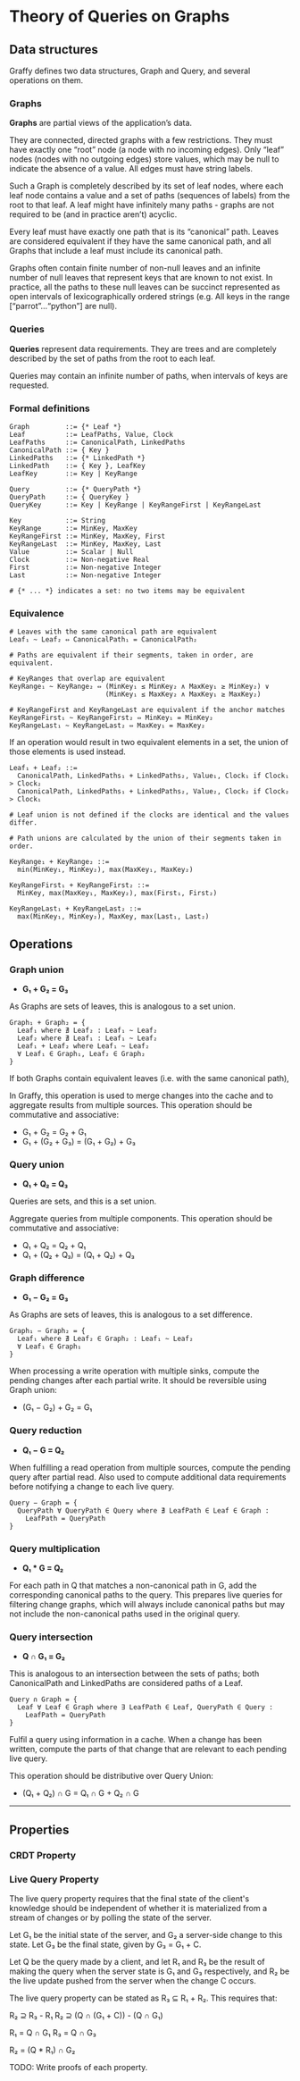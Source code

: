# Theory of Queries on Graphs

## Data structures

Graffy defines two data structures, Graph and Query, and several operations on them.

### Graphs

**Graphs** are partial views of the application’s data.

They are connected, directed graphs with a few restrictions. They must have exactly one “root” node (a node with no incoming edges). Only “leaf” nodes (nodes with no outgoing edges) store values, which may be null to indicate the absence of a value. All edges must have string labels.

Such a Graph is completely described by its set of leaf nodes, where each leaf node contains a value and a set of paths (sequences of labels) from the root to that leaf. A leaf might have infinitely many paths - graphs are not required to be (and in practice aren’t) acyclic.

Every leaf must have exactly one path that is its “canonical” path. Leaves are considered equivalent if they have the same canonical path, and all Graphs that include a leaf must include its canonical path.

Graphs often contain finite number of non-null leaves and an infinite number of null leaves that represent keys that are known to not exist. In practice, all the paths to these null leaves can be succinct represented as open intervals of lexicographically ordered strings (e.g. All keys in the range [“parrot”…“python”] are null).

### Queries

**Queries** represent data requirements. They are trees and are completely described by the set of paths from the root to each leaf.

Queries may contain an infinite number of paths, when intervals of keys are requested.

### Formal definitions

```
Graph         ::= {* Leaf *}
Leaf          ::= LeafPaths, Value, Clock
LeafPaths     ::= CanonicalPath, LinkedPaths
CanonicalPath ::= { Key }
LinkedPaths   ::= {* LinkedPath *}
LinkedPath    ::= { Key }, LeafKey
LeafKey       ::= Key | KeyRange

Query         ::= {* QueryPath *}
QueryPath     ::= { QueryKey }
QueryKey      ::= Key | KeyRange | KeyRangeFirst | KeyRangeLast

Key           ::= String
KeyRange      ::= MinKey, MaxKey
KeyRangeFirst ::= MinKey, MaxKey, First
KeyRangeLast  ::= MinKey, MaxKey, Last
Value         ::= Scalar | Null
Clock         ::= Non-negative Real
First         ::= Non-negative Integer
Last          ::= Non-negative Integer

# {* ... *} indicates a set: no two items may be equivalent
```

### Equivalence

```
# Leaves with the same canonical path are equivalent
Leaf₁ ~ Leaf₂ ⇔ CanonicalPath₁ = CanonicalPath₂

# Paths are equivalent if their segments, taken in order, are equivalent.

# KeyRanges that overlap are equivalent
KeyRange₁ ~ KeyRange₂ ⇔ (MinKey₁ ≤ MinKey₂ ∧ MaxKey₁ ≥ MinKey₂) ∨
                        (MinKey₁ ≤ MaxKey₂ ∧ MaxKey₁ ≥ MaxKey₂)

# KeyRangeFirst and KeyRangeLast are equivalent if the anchor matches
KeyRangeFirst₁ ~ KeyRangeFirst₂ ⇔ MinKey₁ = MinKey₂
KeyRangeLast₁ ~ KeyRangeLast₂ ⇔ MaxKey₁ = MaxKey₂
```

If an operation would result in two equivalent elements in a set, the union of
those elements is used instead.

```
Leaf₁ + Leaf₂ ::=
  CanonicalPath, LinkedPaths₁ + LinkedPaths₂, Value₁, Clock₁ if Clock₁ > Clock₂
  CanonicalPath, LinkedPaths₁ + LinkedPaths₂, Value₂, Clock₂ if Clock₂ > Clock₁

# Leaf union is not defined if the clocks are identical and the values differ.

# Path unions are calculated by the union of their segments taken in order.

KeyRange₁ + KeyRange₂ ::=
  min(MinKey₁, MinKey₂), max(MaxKey₁, MaxKey₂)

KeyRangeFirst₁ + KeyRangeFirst₂ ::=
  MinKey, max(MaxKey₁, MaxKey₂), max(First₁, First₂)

KeyRangeLast₁ + KeyRangeLast₂ ::=
  max(MinKey₁, MinKey₂), MaxKey, max(Last₁, Last₂)
```

## Operations

### Graph union

- **G₁ + G₂ = G₃**

As Graphs are sets of leaves, this is analogous to a set union.

```
Graph₁ + Graph₂ = {
  Leaf₁ where ∄ Leaf₂ : Leaf₁ ~ Leaf₂
  Leaf₂ where ∄ Leaf₁ : Leaf₁ ~ Leaf₂
  Leaf₁ + Leaf₂ where Leaf₁ ~ Leaf₂
  ∀ Leaf₁ ∈ Graph₁, Leaf₂ ∈ Graph₂
}
```

If both Graphs contain equivalent leaves (i.e. with the same canonical path),

In Graffy, this operation is used to merge changes into the cache and to aggregate results from multiple sources. This operation should be commutative and associative:

- G₁ + G₂ = G₂ + G₁
- G₁ + (G₂ + G₃) = (G₁ + G₂) + G₃

### Query union

- **Q₁ + Q₂ = Q₃**

Queries are sets, and this is a set union.

Aggregate queries from multiple components. This operation should be commutative and associative:

- Q₁ + Q₂ = Q₂ + Q₁
- Q₁ + (Q₂ + Q₃) = (Q₁ + Q₂) + Q₃

### Graph difference

- **G₁ − G₂ = G₃**

As Graphs are sets of leaves, this is analogous to a set difference.

```
Graph₁ − Graph₂ = {
  Leaf₁ where ∄ Leaf₂ ∈ Graph₂ : Leaf₁ ~ Leaf₂
  ∀ Leaf₁ ∈ Graph₁
}
```

When processing a write operation with multiple sinks, compute the pending changes after each partial write. It should be reversible using Graph union:

- (G₁ − G₂) + G₂ = G₁

### Query reduction

- **Q₁ − G = Q₂**

When fulfilling a read operation from multiple sources, compute the pending query after partial read. Also used to compute additional data requirements before notifying a change to each live query.

```
Query − Graph = {
  QueryPath ∀ QueryPath ∈ Query where ∄ LeafPath ∈ Leaf ∈ Graph :
    LeafPath = QueryPath
}
```

### Query multiplication

- **Q₁ * G = Q₂**

For each path in Q that matches a non-canonical path in G, add the corresponding canonical paths to the query. This prepares live queries for filtering change graphs, which will always include canonical paths but may not include the non-canonical paths used in the original query.

### Query intersection

- **Q ∩ G₁ = G₂**

This is analogous to an intersection between the sets of paths; both CanonicalPath and LinkedPaths are considered paths of a Leaf.

```
Query ∩ Graph = {
  Leaf ∀ Leaf ∈ Graph where ∃ LeafPath ∈ Leaf, QueryPath ∈ Query :
    LeafPath = QueryPath
}
```

Fulfil a query using information in a cache. When a change has been written, compute the parts of that change that are relevant to each pending live query.

This operation should be distributive over Query Union:

- (Q₁ + Q₂) ∩ G = Q₁ ∩ G + Q₂ ∩ G

---

## Properties

### CRDT Property

### Live Query Property

The live query property requires that the final state of the client's knowledge should be independent of whether it is materialized from a stream of changes or by polling the state of the server.

Let G₁ be the initial state of the server, and G₂ a server-side change to this state. Let G₃ be the final state, given by G₃ = G₁ + C.

Let Q be the query made by a client, and let R₁ and R₃ be the result of making the query when the server state is G₁ and G₃ respectively, and R₂ be the live update pushed from the server when the change C occurs.

The live query property can be stated as R₃ ⊆ R₁ + R₂. This requires that:

R₂ ⊇ R₃ - R₁
R₂ ⊇ (Q ∩ (G₁ + C)) - (Q ∩ G₁)



R₁ = Q ∩ G₁
R₃ = Q ∩ G₃




R₂ = (Q * R₁) ∩ G₂


TODO: Write proofs of each property.
